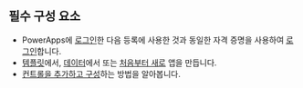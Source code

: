 ## <a name="prerequisites"></a>필수 구성 요소
* PowerApps에 [로그인](../maker/signup-for-powerapps.md)한 다음 등록에 사용한 것과 동일한 자격 증명을 사용하여 [로그인](https://web.powerapps.com/?utm_source=padocs&utm_medium=linkinadoc&utm_campaign=referralsfromdoc)합니다.
* [템플릿](../maker/canvas-apps/get-started-test-drive.md)에서, [데이터](../maker/canvas-apps/get-started-create-from-data.md)에서 또는 [처음부터 새로](../maker/canvas-apps/get-started-create-from-blank.md) 앱을 만듭니다.
* [컨트롤을 추가하고 구성](../maker/canvas-apps/add-configure-controls.md)하는 방법을 알아봅니다.
